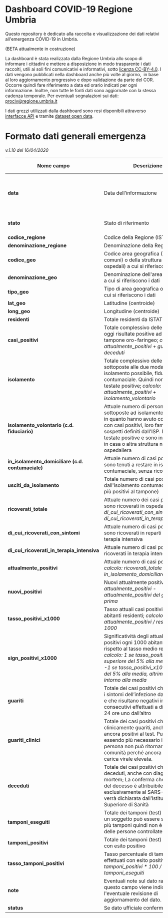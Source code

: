 # Dashboard COVID-19 Regione Umbria

Questo repository è dedicato alla raccolta e visualizzazione dei dati relativi all'emergenza COVID-19 in Umbria.

(BETA attualmente in costruzione)

La dashboard è stata realizzata dalla Regione Umbria allo scopo di informare i cittadini e mettere a disposizione in modo trasparente i dati raccolti, utili ai soli fini comunicativi e informativi, sotto [licenza CC-BY-4.0](https://creativecommons.org/licenses/by/4.0/deed.it).
I dati vengono pubblicati nella dashboard anche più volte al giorno,  in base al loro aggiornamento progressivo e dopo validazione da parte del COR. Occorre quindi fare riferimento a data ed orario indicati per ogni informazione. Inoltre, non tutte le fonti dati sono aggiornate con la stessa cadenza temporale. Per eventuali segnalazioni sui dati: [prociv@regione.umbria.it](mailto:prociv@regione.umbria.it)

I dati grezzi utilizzati dalla dashboard sono resi disponibili attraverso [interfacce API](https://apistore.regione.umbria.it/store/apis/info?name=COVID-19&version=1.0.0&provider=admin&tag=Agenda%20digitale-group) e tramite [dataset open data](http://dati.umbria.it/group/protezione-civile).

# Formato dati generali emergenza

_v.1.10 del 16/04/2020_

| Nome campo                  | Descrizione                       | Equivalente campo nazionale                  | Formato                       | Esempio             |
|-----------------------------|-----------------------------------|----------------------------------------|-------------------------------|---------------------|
| **data**                        | Data dell’informazione            | data                                   | YYYY-MM-DD HH:MM:SS (ISO 8601) Ora italiana | 2020-03-05 12:15:45 |
| **stato**                       | Stato di riferimento              | stato                                  | XYZ (ISO 3166-1 alpha-3)      | ITA                 |
| **codice_regione**              | Codice della Regione (ISTAT) | codice_regione                        | Numero    | 10                  |
| **denominazione_regione**              | Denominazione della Regione |denominazione_regione         | Testo                        | Umbria                  |
| **codice_geo**              | Codice area geografica (ISTAT per i comuni) o della struttura (ad es. ospedali) a cui si riferiscono i dati |         | Numero                        | 55004                  |
| **denominazione_geo**       | Denominazione dell'area o struttura a cui si riferiscono i dati       |                                                   | Testo                         | Amelia             |
| **tipo_geo**              | Tipo di area geografica o struttura a cui si riferiscono i dati |         | Testo                        | Comune                  |
| **lat_geo**                         | Latitudine (centroide)            | lat                               | WGS84                         | 42.6589177          |
| **long_geo**                        | Longitudine (centroide)           | long                              | WGS84                         | 13.70439971         |
| **residenti**                 | Totale residenti da ISTAT 2019              |                       | Numero                        | 11819                   |
| **casi_positivi**                 | Totale complessivo delle persone ad oggi risultate positive ad almeno un tampone oro-faringeo; _calcolo: attualmente_positivi + guariti + deceduti_              | totale_casi         | Numero                        | 3                   |
| **isolamento**      | Totale complessivo delle persone sottoposte alle due modalità di isolamento possibile, fiduciario o contumaciale. Quindi non per forza testate positive; _calcolo: attualmente_positivi + isolamento_volontario_ |                        | Numero                        | 3                   |
| **isolamento_volontario (c.d. fiduciario)**      | Attuale numero di persone sottoposte ad isolamento fiduciario in quanto hanno avuto contatti stretti con casi positivi, loro familiari o casi sospetti definiti dall'ISP. Non sono testate positive e sono in isolamento in casa o altra struttura non ospedaliera |                        | Numero                        | 3                   |
| **in_isolamento_domiciliare (c.d. contumaciale)**      | Attuale numero di casi positivi che sono tenuti a restare in isolamento contumaciale, senza ricovero | isolamento_domiciliare                       | Numero                        | 3                   |
| **usciti_da_isolamento**      | Totale numero di casi positivi usciti dall'isolamento contumaciale (non più positivi al tampone) |                        | Numero                        | 3                   |
| **ricoverati_totale**        | Attuale numero dei casi positivi che sono ricoverati in ospedale; _calcolo: di_cui_ricoverati_con_sintomi + di_cui_ricoverati_in_terapia_intensiva_              | totale_ospedalizzati            | Numero                        | 3                   |
| **di_cui_ricoverati_con_sintomi**      | Attuale numero di casi positivi che sono ricoverati in reparti diversi dalla terapia intensiva | ricoverati_con_sintomi    | Numero                        | 3                   |
| **di_cui_ricoverati_in_terapia_intensiva**           | Attuale numero di casi positivi ricoverati in terapia intensiva   | terapia_intensiva                         | Numero                        | 3                   |
| **attualmente_positivi** | Attuale numero di casi positivi; _calcolo: ricoverati_totale + in_isolamento_domiciliare_      | totale_positivi  | Numero                        | 3                   |
| **nuovi_positivi**  | Nuovi attualmente positivi; _calcolo: attualmente_positivi - attualmente_positivi del giorno prima_       | nuovi_positivi  | Numero                        | 3                   |
| **tasso_positivi_x1000**  | Tasso attuali casi positivi ogni 1000 abitanti residenti; _calcolo: attualmente_positivi / residenti * 1000_  |   | Numero                        | 0,85                   |
| **sign_positivi_x1000**  | Significatività degli attuali casi positivi ogni 1000 abitanti residenti rispetto al tasso medio regionale; _calcolo: 1 se tasso_positivi_x1000 superiore del 5% alla media, oppure -1 se tasso_positivi_x1000 inferiore del 5% alla media, altrimenti 0 se intorno alla media_  |   | Numero                        | 1                   |
| **guariti**             | Totale dei casi positivi che risolvono i sintomi dell’infezione da Covid-19 e che risultano negativi in due test consecutivi effettuati a distanza di 24 ore uno dall’altro           | dimessi_guariti                            | Numero                        | 3                   |
| **guariti_clinici**             | Totale dei casi positivi che risultano clinicamente guariti, anche se ancora positivi al test. Pur non essendo più necessario il ricovero, la persona non può ritornare alla vita di comunità perché ancora con una carica virale elevata.      |                             | Numero                        | 3                   |
| **deceduti**                    | Totale dei casi positivi che sono deceduti, anche con diagnosi post-mortem; La conferma che la causa del decesso è attribuibile esclusivamente al SARS-CoV-2 verrà dichiarata dall’Istituto Superiore di Sanità | deceduti                                  | Numero                        | 3                   |
| **tamponi_eseguiti**                     | Totale dei tamponi (test) effettuati, un soggetto può essere sottoposto a più tamponi quindi non è indicativo delle persone controllate       | tamponi                        | Numero                        | 3                   |
| **tamponi_positivi**                     | Totale dei tamponi (test) effettuati con esito positivo       |                         | Numero                        | 3                   |
| **tasso_tamponi_positivi**                     | Tasso percentuale di tamponi effettuati con esito positivo; _calcolo: tamponi_positivi * 100 / tamponi_eseguiti_       |                         | Numero                        | 3                   |
| **note**                     | Eventuali note sul dato raccolto. In questo campo viene indicata anche l'eventuale revisione di aggiornamento del dato.       |                         | Testo                        | XYZ                   |
| **status**                     | Se dato ufficiale confermato = "pub"       |                         | Testo                        | pub                   |
